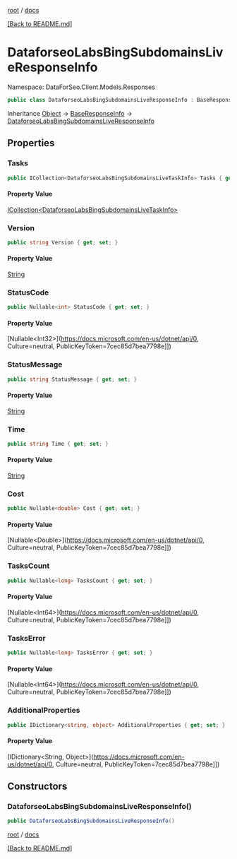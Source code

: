 [root](./../ "root") / [docs](./ "docs")

[[Back to README.md]](./../README.md "[Back to README.md]")

# DataforseoLabsBingSubdomainsLiveResponseInfo

Namespace: DataForSeo.Client.Models.Responses

```csharp
public class DataforseoLabsBingSubdomainsLiveResponseInfo : BaseResponseInfo
```

Inheritance [Object](https://docs.microsoft.com/en-us/dotnet/api/Object) → [BaseResponseInfo](./BaseResponseInfo.md) → [DataforseoLabsBingSubdomainsLiveResponseInfo](./DataforseoLabsBingSubdomainsLiveResponseInfo.md)

## Properties

### **Tasks**

```csharp
public ICollection<DataforseoLabsBingSubdomainsLiveTaskInfo> Tasks { get; set; }
```

#### Property Value

[ICollection&lt;DataforseoLabsBingSubdomainsLiveTaskInfo&gt;](./DataforseoLabsBingSubdomainsLiveTaskInfo.md)<br>

### **Version**

```csharp
public string Version { get; set; }
```

#### Property Value

[String](https://docs.microsoft.com/en-us/dotnet/api/String)<br>

### **StatusCode**

```csharp
public Nullable<int> StatusCode { get; set; }
```

#### Property Value

[Nullable&lt;Int32&gt;](https://docs.microsoft.com/en-us/dotnet/api/0, Culture=neutral, PublicKeyToken=7cec85d7bea7798e]])<br>

### **StatusMessage**

```csharp
public string StatusMessage { get; set; }
```

#### Property Value

[String](https://docs.microsoft.com/en-us/dotnet/api/String)<br>

### **Time**

```csharp
public string Time { get; set; }
```

#### Property Value

[String](https://docs.microsoft.com/en-us/dotnet/api/String)<br>

### **Cost**

```csharp
public Nullable<double> Cost { get; set; }
```

#### Property Value

[Nullable&lt;Double&gt;](https://docs.microsoft.com/en-us/dotnet/api/0, Culture=neutral, PublicKeyToken=7cec85d7bea7798e]])<br>

### **TasksCount**

```csharp
public Nullable<long> TasksCount { get; set; }
```

#### Property Value

[Nullable&lt;Int64&gt;](https://docs.microsoft.com/en-us/dotnet/api/0, Culture=neutral, PublicKeyToken=7cec85d7bea7798e]])<br>

### **TasksError**

```csharp
public Nullable<long> TasksError { get; set; }
```

#### Property Value

[Nullable&lt;Int64&gt;](https://docs.microsoft.com/en-us/dotnet/api/0, Culture=neutral, PublicKeyToken=7cec85d7bea7798e]])<br>

### **AdditionalProperties**

```csharp
public IDictionary<string, object> AdditionalProperties { get; set; }
```

#### Property Value

[IDictionary&lt;String, Object&gt;](https://docs.microsoft.com/en-us/dotnet/api/0, Culture=neutral, PublicKeyToken=7cec85d7bea7798e]])<br>

## Constructors

### **DataforseoLabsBingSubdomainsLiveResponseInfo()**

```csharp
public DataforseoLabsBingSubdomainsLiveResponseInfo()
```

[root](./../ "root") / [docs](./ "docs")

[[Back to README.md]](./../README.md "[Back to README.md]")